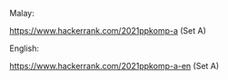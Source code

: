 Malay:

https://www.hackerrank.com/2021ppkomp-a (Set A)

English:

https://www.hackerrank.com/2021ppkomp-a-en (Set A)
